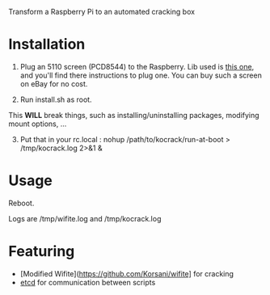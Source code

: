 Transform a Raspberry Pi to an automated cracking box

# Installation 

1. Plug an 5110 screen (PCD8544) to the Raspberry. Lib used is [this one](https://github.com/rm-hull/pcd8544), and you'll find there instructions to plug one. You can buy such a screen on eBay for no cost.

2. Run install.sh as root.

This **WILL** break things, such as installing/uninstalling packages, modifying mount options, ...

3. Put that in your rc.local :
nohup /path/to/kocrack/run-at-boot > /tmp/kocrack.log 2>&1 &

# Usage

Reboot.

Logs are /tmp/wifite.log and /tmp/kocrack.log

# Featuring

* [Modified Wifite](https://github.com/Korsani/wifite] for cracking
* [etcd](https://github.com/coreos/etcd) for communication between scripts
